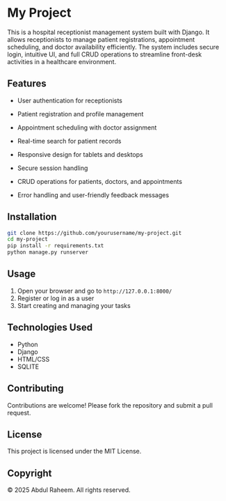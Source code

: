 # My Project

This is a hospital receptionist management system built with Django. It allows receptionists to manage patient registrations, appointment scheduling, and doctor availability efficiently. The system includes secure login, intuitive UI, and full CRUD operations to streamline front-desk activities in a healthcare environment.

## Features

* User authentication for receptionists

* Patient registration and profile management

* Appointment scheduling with doctor assignment

* Real-time search for patient records

* Responsive design for tablets and desktops

* Secure session handling

* CRUD operations for patients, doctors, and appointments

* Error handling and user-friendly feedback messages

## Installation

```bash
git clone https://github.com/yourusername/my-project.git
cd my-project
pip install -r requirements.txt
python manage.py runserver
```

## Usage

1. Open your browser and go to `http://127.0.0.1:8000/`
2. Register or log in as a user
3. Start creating and managing your tasks

## Technologies Used

* Python
* Django
* HTML/CSS
* SQLITE
 
## Contributing

Contributions are welcome! Please fork the repository and submit a pull request.

## License

This project is licensed under the MIT License.

## Copyright

© 2025 Abdul Raheem. All rights reserved.
